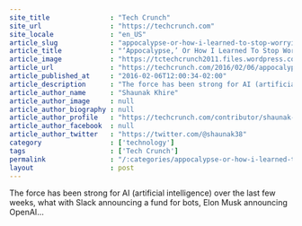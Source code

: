 ```yaml
---
site_title               : "Tech Crunch"
site_url                 : "https://techcrunch.com"
site_locale              : "en_US"
article_slug             : "appocalypse-or-how-i-learned-to-stop-worrying-and-love-ai"
article_title            : "‘Appocalypse,’ Or How I Learned To Stop Worrying And Love AI"
article_image            : "https://tctechcrunch2011.files.wordpress.com/2016/02/14810867549_86907a635d_o.jpg?w=764&h=400&crop=1"
article_url              : "https://techcrunch.com/2016/02/06/appocalypse-or-how-i-learned-to-stop-worrying-and-love-ai/"
article_published_at     : "2016-02-06T12:00:34-02:00"
article_description      : "The force has been strong for AI (artificial intelligence) over the last few weeks, what with Slack announcing a fund for bots, Elon Musk announcing OpenAI..."
article_author_name      : "Shaunak Khire"
article_author_image     : null
article_author_biography : null
article_author_profile   : "https://techcrunch.com/contributor/shaunak-khire/"
article_author_facebook  : null
article_author_twitter   : "https://twitter.com/@shaunak38"
category                 : ['technology']
tags                     : ['Tech Crunch']
permalink                : "/:categories/appocalypse-or-how-i-learned-to-stop-worrying-and-love-ai/"
layout                   : post
---
```


The force has been strong for AI (artificial intelligence) over the last few weeks, what with Slack announcing a fund for bots, Elon Musk announcing OpenAI...
